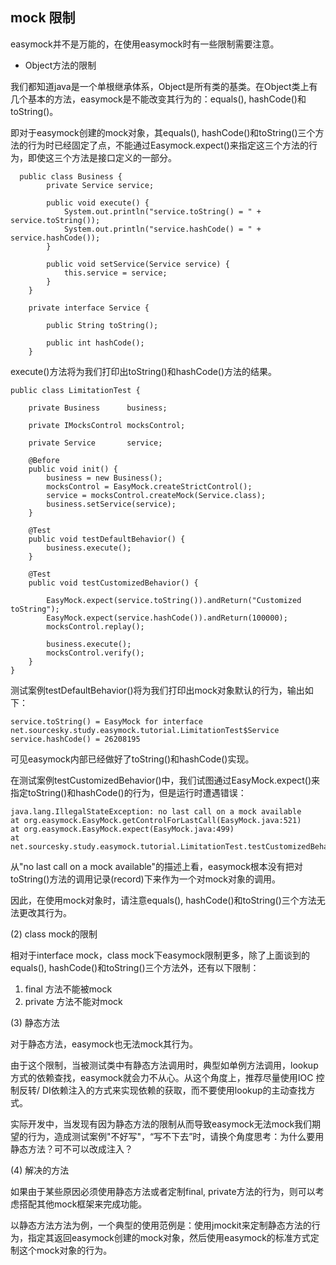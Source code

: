 ## mock 限制

easymock并不是万能的，在使用easymock时有一些限制需要注意。

+ Object方法的限制

我们都知道java是一个单根继承体系，Object是所有类的基类。在Object类上有几个基本的方法，easymock是不能改变其行为的：equals(), hashCode()和toString()。

即对于easymock创建的mock对象，其equals(), hashCode()和toString()三个方法的行为时已经固定了点，不能通过Easymock.expect()来指定这三个方法的行为，即使这三个方法是接口定义的一部分。

```
  public class Business {
        private Service service;

        public void execute() {
            System.out.println("service.toString() = " + service.toString());
            System.out.println("service.hashCode() = " + service.hashCode());
        }

        public void setService(Service service) {
            this.service = service;
        }
    }

    private interface Service {

        public String toString();

        public int hashCode();
    }
```

execute()方法将为我们打印出toString()和hashCode()方法的结果。

```
public class LimitationTest {

    private Business      business;

    private IMocksControl mocksControl;

    private Service       service;

    @Before
    public void init() {
        business = new Business();
        mocksControl = EasyMock.createStrictControl();
        service = mocksControl.createMock(Service.class);
        business.setService(service);
    }

    @Test
    public void testDefaultBehavior() {
        business.execute();
    }

    @Test
    public void testCustomizedBehavior() {

        EasyMock.expect(service.toString()).andReturn("Customized toString");
        EasyMock.expect(service.hashCode()).andReturn(100000);
        mocksControl.replay();

        business.execute();
        mocksControl.verify();
    }
}
```

测试案例testDefaultBehavior()将为我们打印出mock对象默认的行为，输出如下：
```
service.toString() = EasyMock for interface net.sourcesky.study.easymock.tutorial.LimitationTest$Service
service.hashCode() = 26208195
```

可见easymock内部已经做好了toString()和hashCode()实现。

在测试案例testCustomizedBehavior()中，我们试图通过EasyMock.expect()来指定toString()和hashCode()的行为，但是运行时遭遇错误：

```
java.lang.IllegalStateException: no last call on a mock available
at org.easymock.EasyMock.getControlForLastCall(EasyMock.java:521)
at org.easymock.EasyMock.expect(EasyMock.java:499)
at net.sourcesky.study.easymock.tutorial.LimitationTest.testCustomizedBehavior(LimitationTest.java:51)
```

从"no last call on a mock available"的描述上看，easymock根本没有把对toString()方法的调用记录(record)下来作为一个对mock对象的调用。

因此，在使用mock对象时，请注意equals(), hashCode()和toString()三个方法无法更改其行为。

(2) class mock的限制

相对于interface mock，class mock下easymock限制更多，除了上面谈到的equals(), hashCode()和toString()三个方法外，还有以下限制：

1. final 方法不能被mock
2. private 方法不能对mock

(3) 静态方法

对于静态方法，easymock也无法mock其行为。

由于这个限制，当被测试类中有静态方法调用时，典型如单例方法调用，lookup方式的依赖查找，easymock就会力不从心。从这个角度上，推荐尽量使用IOC 控制反转/ DI依赖注入的方式来实现依赖的获取，而不要使用lookup的主动查找方式。

实际开发中，当发现有因为静态方法的限制从而导致easymock无法mock我们期望的行为，造成测试案例"不好写"，“写不下去”时，请换个角度思考：为什么要用静态方法？可不可以改成注入？


(4) 解决的方法

如果由于某些原因必须使用静态方法或者定制final, private方法的行为，则可以考虑搭配其他mock框架来完成功能。

以静态方法方法为例，一个典型的使用范例是：使用jmockit来定制静态方法的行为，指定其返回easymock创建的mock对象，然后使用easymock的标准方式定制这个mock对象的行为。